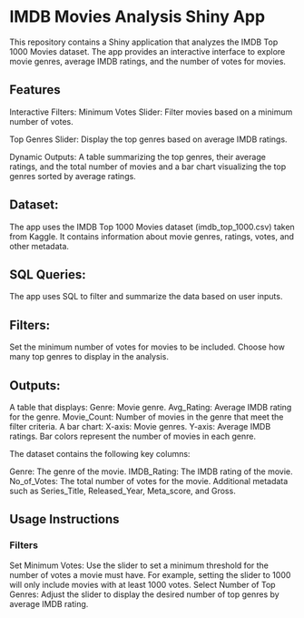 # IMDB Movies Analysis Shiny App
This repository contains a Shiny application that analyzes the IMDB Top 1000 Movies dataset. The app provides an interactive interface to explore movie genres, average IMDB ratings, and the number of votes for movies.

## Features
Interactive Filters: Minimum Votes Slider: Filter movies based on a minimum number of votes.

Top Genres Slider: Display the top genres based on average IMDB ratings.

Dynamic Outputs: A table summarizing the top genres, their average ratings, and the total number of movies and a bar chart visualizing the top genres sorted by average ratings.

## Dataset:
The app uses the IMDB Top 1000 Movies dataset (imdb_top_1000.csv) taken from Kaggle.
It contains information about movie genres, ratings, votes, and other metadata.

## SQL Queries:
The app uses SQL to filter and summarize the data based on user inputs.

## Filters:
Set the minimum number of votes for movies to be included.
Choose how many top genres to display in the analysis.
## Outputs:
A table that displays:
Genre: Movie genre.
Avg_Rating: Average IMDB rating for the genre.
Movie_Count: Number of movies in the genre that meet the filter criteria.
A bar chart:
X-axis: Movie genres.
Y-axis: Average IMDB ratings.
Bar colors represent the number of movies in each genre.

The dataset contains the following key columns:

Genre: The genre of the movie.
IMDB_Rating: The IMDB rating of the movie.
No_of_Votes: The total number of votes for the movie.
Additional metadata such as Series_Title, Released_Year, Meta_score, and Gross.

## Usage Instructions
### Filters
Set Minimum Votes:
Use the slider to set a minimum threshold for the number of votes a movie must have.
For example, setting the slider to 1000 will only include movies with at least 1000 votes.
Select Number of Top Genres:
Adjust the slider to display the desired number of top genres by average IMDB rating.




